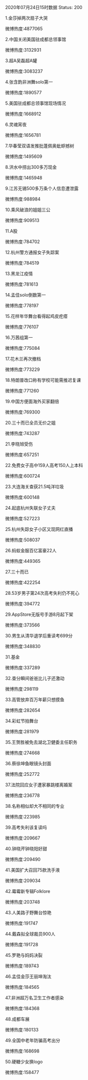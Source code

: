 2020年07月24日15时数据
Status: 200

1.金莎掉两次扇子大哭

微博热度:4877065

2.中国关闭美国驻成都总领事馆

微博热度:3132931

3.超A吴磊超A罐

微博热度:3083237

4.张含韵非洲舞solo第一

微博热度:1890577

5.美国驻成都总领事馆现场情况

微博热度:1668912

6.灵魂宵夜

微博热度:1656781

7.华春莹双语发推批蓬佩奥蚍蜉撼树

微博热度:1495609

8.洪水中捞出300多万现金

微博热度:1465948

9.江苏无锡500多万条个人信息遭泄露

微博热度:988984

10.乘风破浪的姐姐三公

微博热度:909513

11.A股

微博热度:784702

12.杭州警方通报女子失踪案

微博热度:784519

13.黑龙江疫情

微博热度:781613

14.孟佳solo倒数第一

微博热度:778197

15.花样年华舞台看得起鸡皮疙瘩

微博热度:776107

16.万茜组第一

微博热度:775084

17.花木兰再次撤档

微博热度:773229

18.特朗普改口称有学校可能需推迟复课

微博热度:771260

19.中国方便面海外买家翻倍

微博热度:769300

20.三十而已全员无价之姐

微博热度:743287

21.李晓旭受伤

微博热度:657251

22.免费女子高中159人高考150人上本科

微博热度:600724

23.大连海关查获21.5吨洋垃圾

微博热度:600148

24.起底杭州失联女子丈夫

微博热度:527223

25.杭州失踪女子小区又现网红直播

微博热度:508037

26.蚂蚁金服百亿富豪22人

微博热度:449365

27.三十而已

微博热度:422254

28.53岁男子第24次高考失利仍不死心

微博热度:394772

29.AppStore无版号手游8月起下架

微博热度:373566

30.男生从清华退学后重读考699分

微博热度:348830

31.基金

微博热度:337289

32.查分瞬间爸爸比儿子还激动

微博热度:298119

33.高管放弃百万年薪只想摸鱼

微博热度:282654

34.彩虹节拍舞台

微博热度:281979

35.王贺胜被免去湖北卫健委主任职务

微博热度:274668

36.蔡徐坤鱼眼镜头封面

微博热度:252772

37.法院回应女子遭家暴跳楼离婚案

微博热度:236778

38.名称相似却大不相同的专业

微博热度:223985

39.高考失利该复读吗

微博热度:209667

40.钟晓芹钟晓阳好甜

微博热度:209490

41.美国扩大召回75款洗手液

微博热度:209034

42.霉霉新专辑Folklore

微博热度:203748

43.人美路子野舞台惊艳

微博热度:191747

44.戴森拟全球裁员900人

微博热度:191728

45.罗艳与妈妈决裂

微博热度:189743

46.孟佳金莎王丽坤淘汰

微博热度:184565

47.非洲超万名卫生工作者感染

微博热度:184368

48.成都车展

微博热度:180133

49.全国中老年防骗高考出分

微博热度:168698

50.硬糖少女换logo

微博热度:158477

